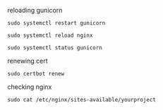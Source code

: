 
reloading gunicorn 

`sudo systemctl restart gunicorn`

`sudo systemctl reload nginx`

`sudo systemctl status gunicorn`

renewing cert

`sudo certbot renew`

checking nginx

`sudo cat /etc/nginx/sites-available/yourproject`
